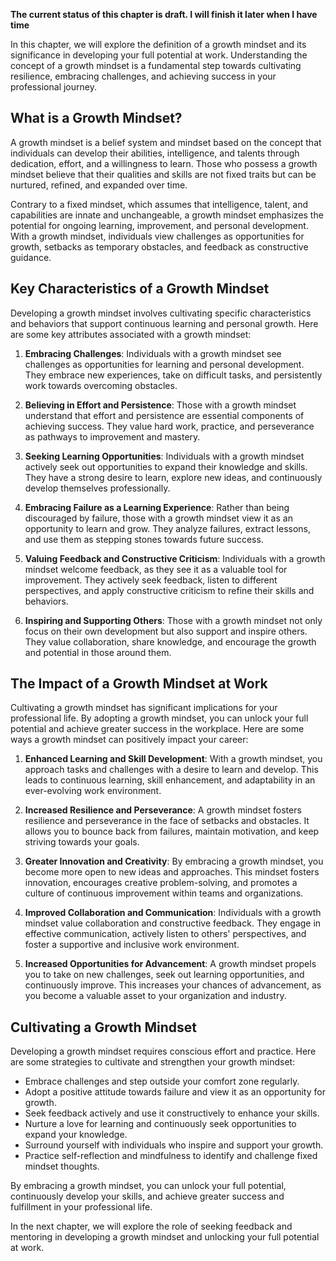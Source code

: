 **The current status of this chapter is draft. I will finish it later when I have time**

In this chapter, we will explore the definition of a growth mindset and its significance in developing your full potential at work. Understanding the concept of a growth mindset is a fundamental step towards cultivating resilience, embracing challenges, and achieving success in your professional journey.

What is a Growth Mindset?
-------------------------

A growth mindset is a belief system and mindset based on the concept that individuals can develop their abilities, intelligence, and talents through dedication, effort, and a willingness to learn. Those who possess a growth mindset believe that their qualities and skills are not fixed traits but can be nurtured, refined, and expanded over time.

Contrary to a fixed mindset, which assumes that intelligence, talent, and capabilities are innate and unchangeable, a growth mindset emphasizes the potential for ongoing learning, improvement, and personal development. With a growth mindset, individuals view challenges as opportunities for growth, setbacks as temporary obstacles, and feedback as constructive guidance.

Key Characteristics of a Growth Mindset
---------------------------------------

Developing a growth mindset involves cultivating specific characteristics and behaviors that support continuous learning and personal growth. Here are some key attributes associated with a growth mindset:

1. **Embracing Challenges**: Individuals with a growth mindset see challenges as opportunities for learning and personal development. They embrace new experiences, take on difficult tasks, and persistently work towards overcoming obstacles.

2. **Believing in Effort and Persistence**: Those with a growth mindset understand that effort and persistence are essential components of achieving success. They value hard work, practice, and perseverance as pathways to improvement and mastery.

3. **Seeking Learning Opportunities**: Individuals with a growth mindset actively seek out opportunities to expand their knowledge and skills. They have a strong desire to learn, explore new ideas, and continuously develop themselves professionally.

4. **Embracing Failure as a Learning Experience**: Rather than being discouraged by failure, those with a growth mindset view it as an opportunity to learn and grow. They analyze failures, extract lessons, and use them as stepping stones towards future success.

5. **Valuing Feedback and Constructive Criticism**: Individuals with a growth mindset welcome feedback, as they see it as a valuable tool for improvement. They actively seek feedback, listen to different perspectives, and apply constructive criticism to refine their skills and behaviors.

6. **Inspiring and Supporting Others**: Those with a growth mindset not only focus on their own development but also support and inspire others. They value collaboration, share knowledge, and encourage the growth and potential in those around them.

The Impact of a Growth Mindset at Work
--------------------------------------

Cultivating a growth mindset has significant implications for your professional life. By adopting a growth mindset, you can unlock your full potential and achieve greater success in the workplace. Here are some ways a growth mindset can positively impact your career:

1. **Enhanced Learning and Skill Development**: With a growth mindset, you approach tasks and challenges with a desire to learn and develop. This leads to continuous learning, skill enhancement, and adaptability in an ever-evolving work environment.

2. **Increased Resilience and Perseverance**: A growth mindset fosters resilience and perseverance in the face of setbacks and obstacles. It allows you to bounce back from failures, maintain motivation, and keep striving towards your goals.

3. **Greater Innovation and Creativity**: By embracing a growth mindset, you become more open to new ideas and approaches. This mindset fosters innovation, encourages creative problem-solving, and promotes a culture of continuous improvement within teams and organizations.

4. **Improved Collaboration and Communication**: Individuals with a growth mindset value collaboration and constructive feedback. They engage in effective communication, actively listen to others' perspectives, and foster a supportive and inclusive work environment.

5. **Increased Opportunities for Advancement**: A growth mindset propels you to take on new challenges, seek out learning opportunities, and continuously improve. This increases your chances of advancement, as you become a valuable asset to your organization and industry.

Cultivating a Growth Mindset
----------------------------

Developing a growth mindset requires conscious effort and practice. Here are some strategies to cultivate and strengthen your growth mindset:

* Embrace challenges and step outside your comfort zone regularly.
* Adopt a positive attitude towards failure and view it as an opportunity for growth.
* Seek feedback actively and use it constructively to enhance your skills.
* Nurture a love for learning and continuously seek opportunities to expand your knowledge.
* Surround yourself with individuals who inspire and support your growth.
* Practice self-reflection and mindfulness to identify and challenge fixed mindset thoughts.

By embracing a growth mindset, you can unlock your full potential, continuously develop your skills, and achieve greater success and fulfillment in your professional life.

In the next chapter, we will explore the role of seeking feedback and mentoring in developing a growth mindset and unlocking your full potential at work.
